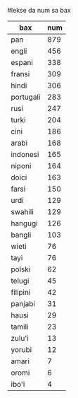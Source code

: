 #lekse da num sa bax

| bax | num |
|-----|-----|
| pan | 879 |
| engli | 456 |
| espani | 338 |
| fransi | 309 |
| hindi | 306 |
| portugali | 283 |
| rusi | 247 |
| turki | 204 |
| cini | 186 |
| arabi | 168 |
| indonesi | 165 |
| niponi | 164 |
| doici | 163 |
| farsi | 150 |
| urdi | 129 |
| swahili | 129 |
| hangugi | 126 |
| bangli | 103 |
| wieti | 76 |
| tayi | 76 |
| polski | 62 |
| telugi | 45 |
| filipini | 42 |
| panjabi | 31 |
| hausi | 29 |
| tamili | 23 |
| zulu'i | 13 |
| yorubi | 12 |
| amari | 7 |
| oromi | 6 |
| ibo'i | 4 |
